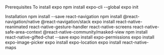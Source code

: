 Prerequisites
To install expo npm install expo-cli --global expo init

Installation
npm install --save react-navigation
npm install @react-navigation/native @react-navigation/stack
expo install react-native-reanimated react-native-gesture-handler react-native-screens react-native-safe-area-context @react-native-community/masked-view
npm install react-native-gifted-chat --save
expo install expo-permissions
expo install expo-image-picker
expo install expo-location
expo install react-native-maps
